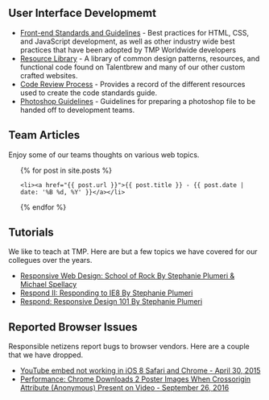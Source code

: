
## User Interface Developmemt

* [Front-end Standards and Guidelines](/uid/code-standards/) - Best practices for HTML, CSS, and JavaScript development, as well as other industry wide best practices that have been adopted by TMP Worldwide developers
* [Resource Library](/tmp-resource-library/) - A library of common design patterns, resources, and functional code found on Talentbrew and many of our other custom crafted websites.
* [Code Review Process](/uid/code-review/) - Provides a record of the different resources used to create the code standards guide.
* [Photoshop Guidelines](/uid/photoshop-guidelines/) - Guidelines for preparing a photoshop file to be handed off to development teams.

## Team Articles

Enjoy some of our teams thoughts on various web topics.

<ul>
{% for post in site.posts %}
    
	<li><a href="{{ post.url }}">{{ post.title }} - {{ post.date | date: '%B %d, %Y' }}</a></li>

{% endfor %}
</ul>

## Tutorials

We like to teach at TMP. Here are but a few topics we have covered for our collegues over the years.

<ul>
	<li><a href="/uid/rwd-school-of-rock/">Responsive Web Design: School of Rock By Stephanie Plumeri & Michael Spellacy</a></li>
	<li><a href="/uid/respond-ie8/">Respond II: Responding to IE8 By Stephanie Plumeri</a></li>
	<li><a href="/uid/respond">Respond: Responsive Design 101 By Stephanie Plumeri</a></li>
</ul>

## Reported Browser Issues

Responsible netizens report bugs to browser vendors. Here are a couple that we have dropped.

<ul>
	<li><a href="/bugs/ios-tappy-bug.html">YouTube embed not working in iOS 8 Safari and Chrome - April 30, 2015</a></li>
	<li><a href="/bugs/chrome-crossorigin.html">Performance: Chrome Downloads 2 Poster Images When Crossorigin Attribute (Anonymous) Present on Video - September 26, 2016</a></li>
</ul>